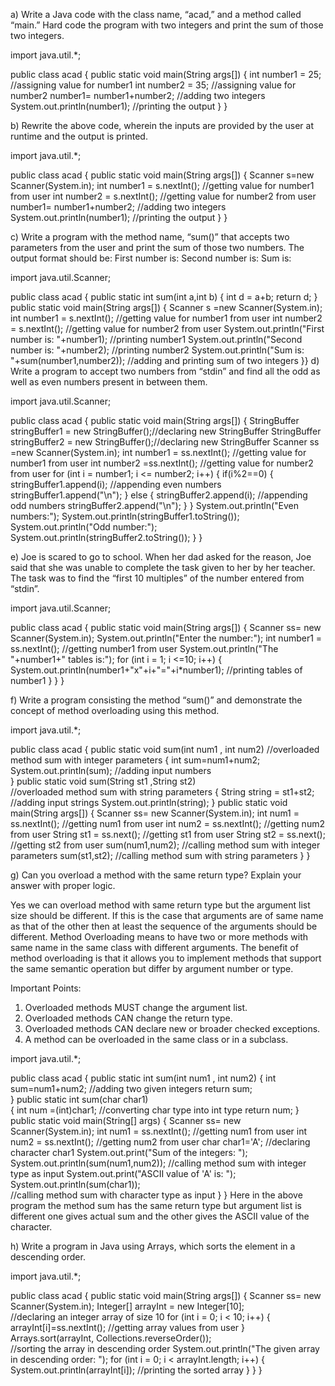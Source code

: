 a) Write a Java code with the class name, “acad,” and a method called “main.”
Hard code the program with two integers and print the sum of those two integers.

import java.util.*;

public class acad {
	public static void main(String args[])
	{
		int number1 = 25;		//assigning value for number1
		int number2 = 35;		//assigning value for number2
		number1= number1+number2;	//adding two integers
		System.out.println(number1);	//printing the output
	}
}

b) Rewrite the above code, wherein the inputs are provided by the user at
runtime and the output is printed.

import java.util.*;

public class acad {
	public static void main(String args[])
	{
		Scanner s=new Scanner(System.in);
		int number1 = s.nextInt();		//getting value for number1 from user
		int number2 = s.nextInt();		//getting value for number2 from user
		number1= number1+number2;		//adding two integers
		System.out.println(number1);	//printing the output
	}
}

c) Write a program with the method name, “sum()” that accepts two parameters from the user and print the sum of those two numbers. The output format should be:
First number is:
Second number is:
Sum is:

import java.util.Scanner;

public class acad
{
	public static int sum(int a,int b)
	{
		int d = a+b;
		return d;
	}
	public static void main(String args[])
	{
		Scanner s =new Scanner(System.in);
		int number1 = s.nextInt();		//getting value for number1 from user
		int number2 = s.nextInt();		//getting value for number2 from user
		System.out.println("First number is: "+number1);	//printing number1
		System.out.println("Second number is: "+number2);	//printing number2
		System.out.println("Sum is: "+sum(number1,number2));	//adding and printing sum of two integers
}}
d) Write a program to accept two numbers from “stdin” and find all the odd as well as even numbers present in between them.

import java.util.Scanner;

public class acad
{
	public static void main(String args[])
	{
	StringBuffer stringBuffer1 = new StringBuffer();//declaring new StringBuffer
	StringBuffer stringBuffer2 = new StringBuffer();//declaring new StringBuffer
	Scanner ss =new Scanner(System.in);
	int number1 = ss.nextInt();		//getting value for number1 from user
	int number2 =ss.nextInt();			//getting value for number2 from user
	for (int i = number1; i <= number2; i++)
	{
		if(i%2==0)
		{
			stringBuffer1.append(i);		//appending even numbers 
			stringBuffer1.append("\n");
		}
		else
		{
			stringBuffer2.append(i);		//appending odd numbers
			stringBuffer2.append("\n");
		}
	}
	System.out.println("Even numbers:");
	System.out.println(stringBuffer1.toString());
	System.out.println("Odd number:");
	System.out.println(stringBuffer2.toString());
}
}

e) Joe is scared to go to school. When her dad asked for the reason, Joe said that she was unable to complete the task given to her by her teacher. The task was to find the “first 10 multiples” of the number entered from “stdin”. 

import java.util.Scanner;

public class acad
{
	public static void main(String args[])
	{
		Scanner ss= new Scanner(System.in);
		System.out.println("Enter the number:");
		int number1 = ss.nextInt();		//getting number1 from user
		System.out.println("The "+number1+" tables is:");
		for (int i = 1; i <=10; i++)
		{
			System.out.println(number1+"x"+i+"="+i*number1);		//printing tables of number1
		}
	}
}

f) Write a program consisting the method “sum()” and demonstrate the concept of method overloading using this method.

import java.util.*;

public class acad
{
	public static void sum(int num1 , int num2)	
//overloaded method sum with integer parameters
	{
		int sum=num1+num2;
		System.out.println(sum);    //adding input numbers     
	}
	public static void sum(String st1 ,String st2)    
//overloaded method sum with string parameters
	{
		String string = st1+st2;	//adding input strings
		System.out.println(string);
	}
	public static void main(String args[])
	{
		Scanner ss= new Scanner(System.in);
		int num1 = ss.nextInt();	//getting num1 from user
		int num2 = ss.nextInt();	//getting num2 from user
		String st1 = ss.next();	//getting st1 from user
		String st2 = ss.next();	//getting st2 from user
		sum(num1,num2);		//calling method sum with integer parameters
		sum(st1,st2);		//calling method sum with string parameters
	}
}

g) Can you overload a method with the same return type? Explain your answer with proper logic.
  
  Yes we can overload method with same return type but the argument list size should be different. If this is the case that arguments are of same name as that of the other then at least the sequence of the arguments should be different.
  Method Overloading means to have two or more methods with same name in the same class with different arguments. The benefit of method overloading is that it allows you to implement methods that support the same semantic operation but differ by argument number or type.

Important Points:

1.	Overloaded methods MUST change the argument list.
2.	Overloaded methods CAN change the return type.
3.	Overloaded methods CAN declare new or broader checked exceptions.
4.	A method can be overloaded in the same class or in a subclass.

import java.util.*;

public class acad
{
	public static int sum(int num1 , int num2)
	{
		int sum=num1+num2;		//adding two given integers
		return sum;			
	}
	public static int  sum(char char1)    
	{
		int num =(int)char1;	//converting char type into int type
		return num;
	}
	public static void main(String[] args)
	{
		Scanner ss= new Scanner(System.in);
		int num1 = ss.nextInt();	//getting num1 from user
		int num2 = ss.nextInt();	//getting num2 from user
		char char1='A';				//declaring character char1
		System.out.print("Sum of the integers: ");
		System.out.println(sum(num1,num2));	
//calling method sum with integer type as input
		System.out.print("ASCII value of 'A' is: ");
		System.out.println(sum(char1));		
//calling method sum with character type as input
	}
}
  Here in the above program the method sum has the same return type but argument list is different one gives actual sum and the other gives the ASCII value of the character.

h) Write a program in Java using Arrays, which sorts the element in a descending order.

import java.util.*;
 
public class acad
{
	public static void main(String args[])
	{
		Scanner ss= new Scanner(System.in);
		Integer[] arrayInt = new Integer[10];	
//declaring an integer array of size 10
		for (int i = 0; i < 10; i++)
		{
			arrayInt[i]=ss.nextInt();		//getting array values from user 
		}
		Arrays.sort(arrayInt, Collections.reverseOrder());		
//sorting the array in descending order
		System.out.println("The given array in descending order: ");
		for (int i = 0; i < arrayInt.length; i++)
		{
			System.out.println(arrayInt[i]);	     //printing the sorted array
		}
	}
}
